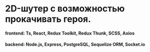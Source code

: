 # 2D-шутер с возможностью прокачивать героя.
#### frontend: Ts, React, Redux Toolkit, Redux Thunk, SCSS, Axios
#### backend: Node.js, Express, PostgreSQL, Sequelize ORM, Socket.io
